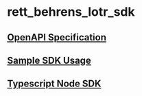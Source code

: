 # rett_behrens_lotr_sdk
## [OpenAPI Specification](https://github.com/RettBehrens/rett_behrens_lotr_sdk/tree/main/OAS)
## [Sample SDK Usage](https://github.com/RettBehrens/rett_behrens_lotr_sdk/tree/main/Sample_SDK_Usage)
## [Typescript Node SDK](https://github.com/RettBehrens/rett_behrens_lotr_sdk/tree/main/Typescript_Node_SDK)